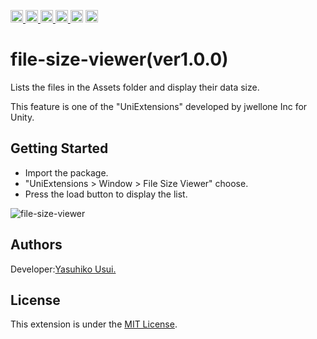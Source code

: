 <p align="left"> 
    <a href="https://github.com/jwellone/toolbar-extension/blob/main/LICENSE">
        <img height="20" src="https://img.shields.io/github/license/sourcerer-io/hall-of-fame.svg?colorB=ff0000&style=plastic">
    </a>
    <a href="https://github.com/jwellone">
        <img height="20" src="https://img.shields.io/github/followers/jwellone?label=github&logo=github&style=plastic"/>
    </a>
    <a href="http://twitter.com/jwellone">
        <img height="20" src="https://img.shields.io/twitter/follow/jwellone?label=Twitter&logo=twitter&style=plastic"/>
    </a>
    <a href="https://www.facebook.com/jwellone">
        <img height="20" src="https://img.shields.io/badge/Facebook-1877F2?style=for-the-badge&logo=facebook&logoColor=white&style=plastic"/>
    </a>
    <a>
        <img height="20" src="https://img.shields.io/badge/C%23-239120?style=for-the-badge&logo=c-sharp&logoColor=white&style=plastic">
    </a>
    <a href="https://unity.com">
        <img height="20" src="https://img.shields.io/badge/Unity-100000?style=for-the-badge&logo=unity&logoColor=white&style=plastic">
    </a>    
</p>

# file-size-viewer(ver1.0.0)
Lists the files in the Assets folder and display their data size.

This feature is one of the "UniExtensions" developed by jwellone Inc for Unity.


## Getting Started
- Import the package.
- "UniExtensions > Window > File Size Viewer" choose.
- Press the load button to display the list.

![file-size-viewer](https://user-images.githubusercontent.com/85072161/127731842-3015489d-8e10-4610-999d-2a3ecf85c292.gif)


## Authors
Developer:[Yasuhiko Usui.](https://github.com/UsuiYasuhiko-jw1)

## License
This extension is under the [MIT License](https://github.com/jwellone/file-size-viewer/blob/main/LICENSE).
